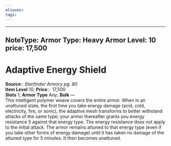 ```yaml
---
aliases: 
tags: 
---
```


---
NoteType: Armor
Type: Heavy Armor
Level: 10
price: 17,500
---

# Adaptive Energy Shield

**Source**:: _Starfinder Armory pg. 80_  
**Item Level** 10;
**Price**::  17,500  
**Slots** 1; **Armor Type** Any; **Bulk** —  
This intelligent polymer weave covers the entire armor. When in an unattuned state, the first time you take energy damage (acid, cold, electricity, fire, or sonic), the adaptive mesh transforms to better withstand attacks of the same type; your armor thereafter grants you energy resistance 5 against that energy type. The energy resistance does not apply to the initial attack. The armor remains attuned to that energy type (even if you take other forms of energy damage) until it has taken no damage of the attuned type for 5 minutes. It then becomes unattuned.
